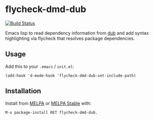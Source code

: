 flycheck-dmd-dub
================

[![Build Status](https://travis-ci.org/atilaneves/flycheck-dmd-dub.svg?branch=master)](https://travis-ci.org/atilaneves/flycheck-dmd-dub)

Emacs lisp to read dependency information from [dub](https://github.com/D-Programming-Language/dub)
and add syntax highlighting via flycheck that resolves package dependencies.

Usage
-----

Add this to your `.emacs` / `init.el`:

`(add-hook 'd-mode-hook 'flycheck-dmd-dub-set-include-path)`


Installation
------------

Install from [MELPA](http://melpa.milkbox.net) or [MELPA Stable](http://melpa-stable.milkbox.net/) with:

    M-x package-install RET flycheck-dmd-dub.
